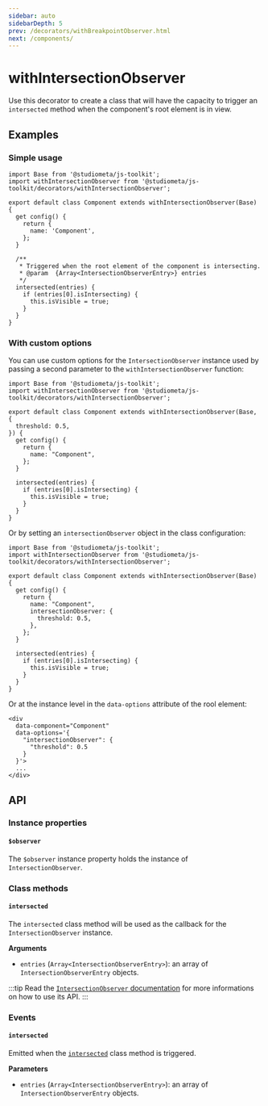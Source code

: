 ```yaml
---
sidebar: auto
sidebarDepth: 5
prev: /decorators/withBreakpointObserver.html
next: /components/
---
```


# withIntersectionObserver

Use this decorator to create a class that will have the capacity to trigger an `intersected` method when the component's root element is in view.

## Examples

### Simple usage

```js{4,11-19}
import Base from '@studiometa/js-toolkit';
import withIntersectionObserver from '@studiometa/js-toolkit/decorators/withIntersectionObserver';

export default class Component extends withIntersectionObserver(Base) {
  get config() {
    return {
      name: 'Component',
    };
  }

  /**
   * Triggered when the root element of the component is intersecting.
   * @param  {Array<IntersectionObserverEntry>} entries
   */
  intersected(entries) {
    if (entries[0].isIntersecting) {
      this.isVisible = true;
    }
  }
}
```

### With custom options

You can use custom options for the `IntersectionObserver` instance used by passing a second parameter to the `withIntersectionObserver` function:

```js{4-6}
import Base from '@studiometa/js-toolkit';
import withIntersectionObserver from '@studiometa/js-toolkit/decorators/withIntersectionObserver';

export default class Component extends withIntersectionObserver(Base, {
  threshold: 0.5,
}) {
  get config() {
    return {
      name: "Component",
    };
  }

  intersected(entries) {
    if (entries[0].isIntersecting) {
      this.isVisible = true;
    }
  }
}
```

Or by setting an `intersectionObserver` object in the class configuration:

```js{8-10}
import Base from '@studiometa/js-toolkit';
import withIntersectionObserver from '@studiometa/js-toolkit/decorators/withIntersectionObserver';

export default class Component extends withIntersectionObserver(Base) {
  get config() {
    return {
      name: "Component",
      intersectionObserver: {
        threshold: 0.5,
      },
    };
  }

  intersected(entries) {
    if (entries[0].isIntersecting) {
      this.isVisible = true;
    }
  }
}
```

Or at the instance level in the `data-options` attribute of the rool element:

```html{3-7}
<div
  data-component="Component"
  data-options='{
    "intersectionObserver": {
      "threshold": 0.5
    }
  }'>
  ...
</div>
```

## API

### Instance properties

#### `$observer`

The `$observer` instance property holds the instance of `IntersectionObserver`.

### Class methods

#### `intersected`

The `intersected` class method will be used as the callback for the `IntersectionObserver` instance.

**Arguments**

- `entries` (`Array<IntersectionObserverEntry>`): an array of `IntersectionObserverEntry`  objects.

:::tip
Read the [`IntersectionObserver` documentation](https://developer.mozilla.org/en-US/docs/Web/API/IntersectionObserver) for more informations on how to use its&nbsp;API.
:::

### Events

#### `intersected`

Emitted when the [`intersected`](#intersected) class method is triggered.

**Parameters**

- `entries` (`Array<IntersectionObserverEntry>`): an array of `IntersectionObserverEntry`  objects.
